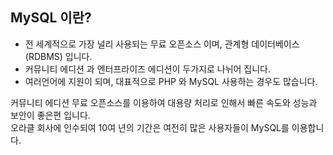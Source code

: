 ## MySQL 이란? 
+ 전 세계적으로 가장 널리 사용되는 무료 오픈소스 이며, 관계형 데이터베이스(RDBMS) 입니다.
+ 커뮤니티 에디션 과 엔터프라이즈 에디션이 두가지로 나뉘어 집니다.
+ 여러언어에 지원이 되며, 대표적으로 PHP 와 MySQL 사용하는 경우도 많습니다.

커뮤니티 에디션 무료 오픈소스를 이용하여 대용량 처리로 인해서 빠른 속도와 성능과 보안이 좋은편 입니다. </br>
오라클 회사에 인수되여 10여 년의 기간은 여전히 많은 사용자들이 MySQL를 이용합니다. 
